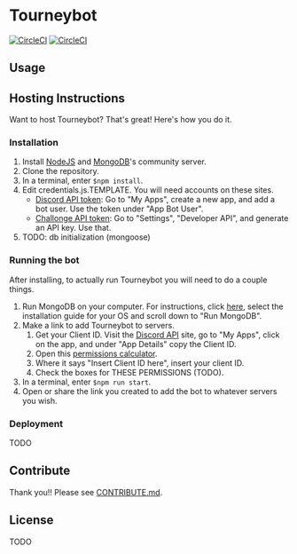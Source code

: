 # Tourneybot
[![CircleCI](https://circleci.com/gh/chonbas/194.svg?style=svg&circle-token=091bfb5aa1f0f28b757733f2a8575b56e439e259)](https://circleci.com/gh/chonbas/194)
[![CircleCI](https://circleci.com/gh/chonbas/194/tree/circleci.svg?style=svg&circle-token=091bfb5aa1f0f28b757733f2a8575b56e439e259)](https://circleci.com/gh/chonbas/194/tree/circleci)
## Usage


## Hosting Instructions
Want to host Tourneybot? That's great! Here's how you do it. 
### Installation
1. Install [NodeJS](https://nodejs.org/en/) and [MongoDB](https://www.mongodb.com/download-center#community)'s community server.
1. Clone the repository.
1. In a terminal, enter `$npm install`. 
1. Edit credentials.js.TEMPLATE. You will need accounts on these sites.
   * [Discord API token](https://discordapi.com/): Go to "My Apps", create a new app, and add a bot user. Use the token under "App Bot User". 
   * [Challonge API token](https://challonge.com/): Go to "Settings", "Developer API", and generate an API key. Use that. 
1. TODO: db initialization (mongoose)

### Running the bot
After installing, to actually run Tourneybot you will need to do a couple things. 
1. Run MongoDB on your computer. For instructions, click [here](https://docs.mongodb.com/getting-started/shell/installation/), select the installation guide for your OS and scroll down to "Run MongoDB".
1. Make a link to add Tourneybot to servers. 
   1. Get your Client ID. Visit the [Discord API](https://discordapi.com/) site, go to "My Apps", click on the app, and under "App Details" copy the Client ID. 
   1. Open this [permissions calculator](https://discordapi.com/permissions.html). 
   1. Where it says "Insert Client ID here", insert your client ID. 
   1. Check the boxes for THESE PERMISSIONS (TODO).  
1. In a terminal, enter `$npm run start`. 
1. Open or share the link you created to add the bot to whatever servers you wish. 

### Deployment
TODO

## Contribute

Thank you!! Please see [CONTRIBUTE.md](CONTRIBUTE.md).

## License
TODO
